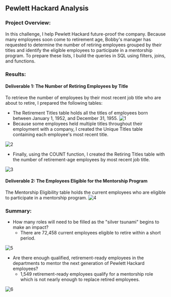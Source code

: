 ## Pewlett Hackard Analysis
### Project Overview:
In this challenge, I help Pewlett Hackard future-proof the company. Because many employees soon come to retirement age, Bobby's manager has requested to determine the number of retiring employees grouped by their titles and identify the eligible employees to participate in a mentorship program. To prepare these lists, I build the queries in SQL using filters, joins, and functions.
### Results:
#### Deliverable 1: The Number of Retiring Employees by Title
To retrieve the number of employees by their most recent job title who are about to retire, I prepared the following tables: 
* The Retirement Titles table holds all the titles of employees born between January 1, 1952, and December 31, 1955.
![1](https://user-images.githubusercontent.com/100629325/180325707-f3a632f5-ea18-40d4-9129-adbd765e6ee0.png)
* Because some employees held multiple titles throughout their employment with a company, I created the Unique Titles table containing each employee's most recent title.

![2](https://user-images.githubusercontent.com/100629325/180326134-370ce4f1-74a8-4994-b511-4cff7a704fbf.png)
* Finally, using the COUNT function, I created the Retiring Titles table with the number of retirement-age employees by most recent job title.

![3](https://user-images.githubusercontent.com/100629325/180326246-b18f22e9-f180-4171-99b0-08911bb86722.png)
#### Deliverable 2: The Employees Eligible for the Mentorship Program
The Mentorship Eligibility table holds the current employees who are eligible to participate in a mentorship program.
![4](https://user-images.githubusercontent.com/100629325/180326992-6a82a9f3-11f9-44b0-b3c7-d2fe1bddbd6e.png)
### Summary:
* How many roles will need to be filled as the "silver tsunami" begins to make an impact?
    * There are 72,458 current employees eligible to retire within a short period.

![5](https://user-images.githubusercontent.com/100629325/180327913-a0500787-14a0-4eb9-8e37-32819d654565.png)
* Are there enough qualified, retirement-ready employees in the departments to mentor the next generation of Pewlett Hackard employees?
    * 1,549 retirement-ready employees qualify for a mentorship role which is not nearly enough to replace retired employees.

![6](https://user-images.githubusercontent.com/100629325/180328808-c9528f46-eb8f-4e2c-9b83-1ea832b2f0c4.png)
